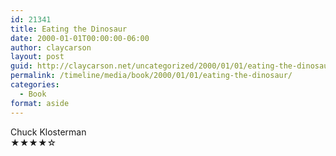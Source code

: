 ```yaml
---
id: 21341
title: Eating the Dinosaur
date: 2000-01-01T00:00:00-06:00
author: claycarson
layout: post
guid: http://claycarson.net/uncategorized/2000/01/01/eating-the-dinosaur/
permalink: /timeline/media/book/2000/01/01/eating-the-dinosaur/
categories:
  - Book
format: aside
---
```

<div class="media-details"></div>

<div class="media-creator">Chuck Klosterman</div>

<div class="media-rating">★★★★☆</div>